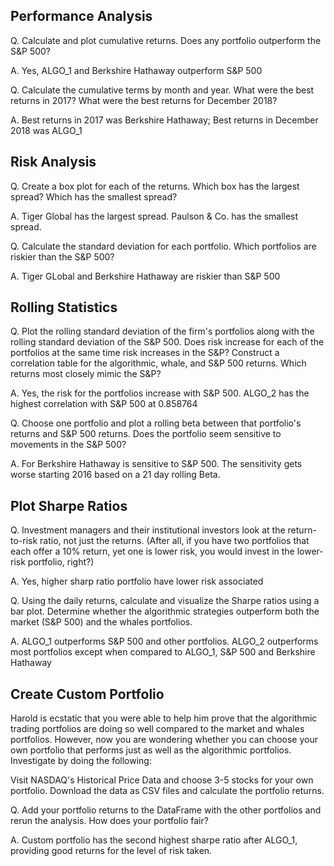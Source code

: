 ## Performance Analysis


Q. Calculate and plot cumulative returns. Does any portfolio outperform the S&P 500?

A. Yes, ALGO_1 and Berkshire Hathaway outperform S&P 500

Q. Calculate the cumulative terms by month and year. What were the best returns in 2017? What were the best returns for December 2018?

A. Best returns in 2017 was Berkshire Hathaway; Best returns in December 2018 was ALGO_1

## Risk Analysis


Q. Create a box plot for each of the returns. Which box has the largest spread? Which has the smallest spread?

A. Tiger Global has the largest spread. Paulson & Co. has the smallest spread.

Q. Calculate the standard deviation for each portfolio. Which portfolios are riskier than the S&P 500?

A. Tiger GLobal and Berkshire Hathaway are riskier than S&P 500



## Rolling Statistics


Q. Plot the rolling standard deviation of the firm's portfolios along with the rolling standard deviation of the S&P 500. Does risk increase for each of the portfolios at the same time risk increases in the S&P?
Construct a correlation table for the algorithmic, whale, and S&P 500 returns. Which returns most closely mimic the S&P?

A. Yes, the risk for the portfolios increase with S&P 500. ALGO_2 has the highest correlation with S&P 500 at 0.858764


Q. Choose one portfolio and plot a rolling beta between that portfolio's returns and S&P 500 returns. Does the portfolio seem sensitive to movements in the S&P 500?

A. For Berkshire Hathaway is sensitive to S&P 500. The sensitivity gets worse starting 2016 based on a 21 day rolling Beta. 

## Plot Sharpe Ratios

Q. Investment managers and their institutional investors look at the return-to-risk ratio, not just the returns. (After all, if you have two portfolios that each offer a 10% return, yet one is lower risk, you would invest in the lower-risk portfolio, right?)

A. Yes, higher sharp ratio portfolio have lower risk associated

Q. Using the daily returns, calculate and visualize the Sharpe ratios using a bar plot.
Determine whether the algorithmic strategies outperform both the market (S&P 500) and the whales portfolios.

A. ALGO_1 outperforms S&P 500 and other portfolios. ALGO_2 outperforms most portfolios except when compared to ALGO_1, S&P 500 and Berkshire Hathaway


## Create Custom Portfolio

Harold is ecstatic that you were able to help him prove that the algorithmic trading portfolios are doing so well compared to the market and whales portfolios. However, now you are wondering whether you can choose your own portfolio that performs just as well as the algorithmic portfolios. Investigate by doing the following:


Visit NASDAQ's Historical Price Data and choose 3-5 stocks for your own portfolio.
Download the data as CSV files and calculate the portfolio returns.

Q. Add your portfolio returns to the DataFrame with the other portfolios and rerun the analysis. How does your portfolio fair?

A. Custom portfolio has the second highest sharpe ratio after ALGO_1, providing good returns for the level of risk taken.